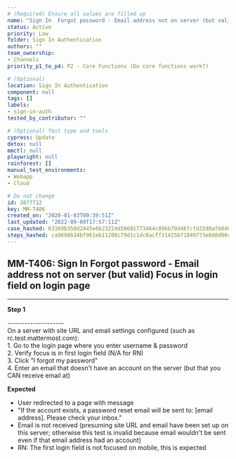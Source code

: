 ```yaml
---
# (Required) Ensure all values are filled up
name: "Sign In  Forgot password - Email address not on server (but valid)  Focus in login field on login page"
status: Active
priority: Low
folder: Sign In Authentication
authors: ""
team_ownership: 
- Channels
priority_p1_to_p4: P2 - Core Functions (Do core functions work?)

# (Optional)
location: Sign In Authentication
component: null
tags: []
labels: 
- sign-in-auth
tested_by_contributor: ""

# (Optional) Test type and tools
cypress: Update
detox: null
mmctl: null
playwright: null
rainforest: []
manual_test_environments: 
- Webapp
- Cloud

# Do not change
id: 3877712
key: MM-T406
created_on: "2020-01-03T00:39:51Z"
last_updated: "2022-09-09T17:57:11Z"
case_hashed: 63169b350d2445e6b23224d56681773464c89bb79d46fcfd22d8af60407e7e182fe12a2c0c367e001e66f5c8ab047d88
steps_hashed: ca9690b34bf961eb11208c79d1c1dc8acff31425b71849773e0d0d90cedd8201552bbf821673c7fe3529274a8999d7d2
---
```


<!-- (Auto-generated) Based on frontmatter's "key" and "name" -->

## MM-T406: Sign In Forgot password - Email address not on server (but valid) Focus in login field on login page

---

**Step 1**

\--------------------\
On a server with site URL and email settings configured (such as rc.test.mattermost.com):\
1\. Go to the login page where you enter username & password\
2\. Verify focus is in first login field (N/A for RN)\
3\. Click "I forgot my password"\
4\. Enter an email that doesn't have an account on the server (but that you CAN receive email at)

**Expected**

- User redirected to a page with message
- "If the account exists, a password reset email will be sent to: \[email address]. Please check your inbox."
- Email is not received (presuming site URL and email have been set up on this server; otherwise this test is invalid because email wouldn't be sent even if that email address had an account)
- RN: The first login field is not focused on mobile, this is expected
